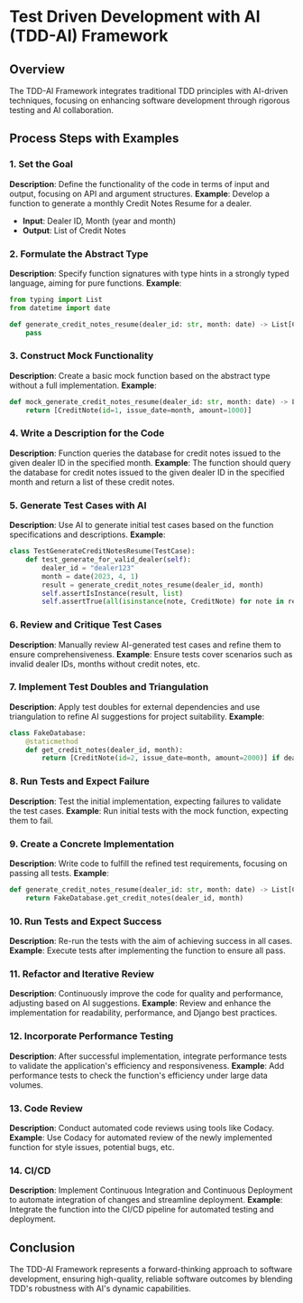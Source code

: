 
# Test Driven Development with AI (TDD-AI) Framework

## Overview
The TDD-AI Framework integrates traditional TDD principles with AI-driven techniques, focusing on enhancing software development through rigorous testing and AI collaboration.

## Process Steps with Examples

### 1. Set the Goal
**Description**: Define the functionality of the code in terms of input and output, focusing on API and argument structures.
**Example**: Develop a function to generate a monthly Credit Notes Resume for a dealer.
- **Input**: Dealer ID, Month (year and month)
- **Output**: List of Credit Notes

### 2. Formulate the Abstract Type
**Description**: Specify function signatures with type hints in a strongly typed language, aiming for pure functions.
**Example**:
```python
from typing import List
from datetime import date

def generate_credit_notes_resume(dealer_id: str, month: date) -> List[CreditNote]:
    pass
```

### 3. Construct Mock Functionality
**Description**: Create a basic mock function based on the abstract type without a full implementation.
**Example**:
```python
def mock_generate_credit_notes_resume(dealer_id: str, month: date) -> List[CreditNote]:
    return [CreditNote(id=1, issue_date=month, amount=1000)]
```

### 4. Write a Description for the Code
**Description**: Function queries the database for credit notes issued to the given dealer ID in the specified month.
**Example**: The function should query the database for credit notes issued to the given dealer ID in the specified month and return a list of these credit notes.

### 5. Generate Test Cases with AI
**Description**: Use AI to generate initial test cases based on the function specifications and descriptions.
**Example**:
```python
class TestGenerateCreditNotesResume(TestCase):
    def test_generate_for_valid_dealer(self):
        dealer_id = "dealer123"
        month = date(2023, 4, 1)
        result = generate_credit_notes_resume(dealer_id, month)
        self.assertIsInstance(result, list)
        self.assertTrue(all(isinstance(note, CreditNote) for note in result))
```

### 6. Review and Critique Test Cases
**Description**: Manually review AI-generated test cases and refine them to ensure comprehensiveness.
**Example**: Ensure tests cover scenarios such as invalid dealer IDs, months without credit notes, etc.

### 7. Implement Test Doubles and Triangulation
**Description**: Apply test doubles for external dependencies and use triangulation to refine AI suggestions for project suitability.
**Example**:
```python
class FakeDatabase:
    @staticmethod
    def get_credit_notes(dealer_id, month):
        return [CreditNote(id=2, issue_date=month, amount=2000)] if dealer_id == "dealer123" else []
```

### 8. Run Tests and Expect Failure
**Description**: Test the initial implementation, expecting failures to validate the test cases.
**Example**: Run initial tests with the mock function, expecting them to fail.

### 9. Create a Concrete Implementation
**Description**: Write code to fulfill the refined test requirements, focusing on passing all tests.
**Example**:
```python
def generate_credit_notes_resume(dealer_id: str, month: date) -> List[CreditNote]:
    return FakeDatabase.get_credit_notes(dealer_id, month)
```

### 10. Run Tests and Expect Success
**Description**: Re-run the tests with the aim of achieving success in all cases.
**Example**: Execute tests after implementing the function to ensure all pass.

### 11. Refactor and Iterative Review
**Description**: Continuously improve the code for quality and performance, adjusting based on AI suggestions.
**Example**: Review and enhance the implementation for readability, performance, and Django best practices.

### 12. Incorporate Performance Testing
**Description**: After successful implementation, integrate performance tests to validate the application's efficiency and responsiveness.
**Example**: Add performance tests to check the function's efficiency under large data volumes.

### 13. Code Review
**Description**: Conduct automated code reviews using tools like Codacy.
**Example**: Use Codacy for automated review of the newly implemented function for style issues, potential bugs, etc.

### 14. CI/CD
**Description**: Implement Continuous Integration and Continuous Deployment to automate integration of changes and streamline deployment.
**Example**: Integrate the function into the CI/CD pipeline for automated testing and deployment.

## Conclusion
The TDD-AI Framework represents a forward-thinking approach to software development, ensuring high-quality, reliable software outcomes by blending TDD's robustness with AI's dynamic capabilities.
